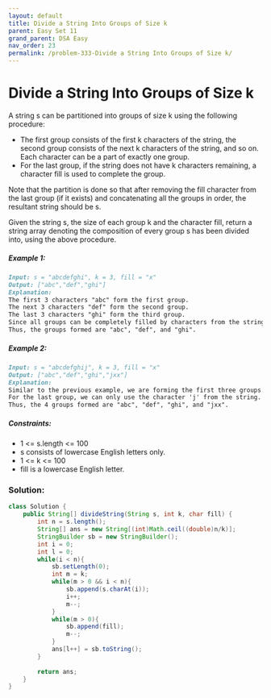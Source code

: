 ```yaml
---
layout: default
title: Divide a String Into Groups of Size k
parent: Easy Set 11
grand_parent: DSA Easy
nav_order: 23
permalink: /problem-333-Divide a String Into Groups of Size k/
---
```

# Divide a String Into Groups of Size k

A string s can be partitioned into groups of size k using the following procedure:

* The first group consists of the first k characters of the string, the second group consists of the next k characters of the string, and so on. Each character can be a part of exactly one group.
* For the last group, if the string does not have k characters remaining, a character fill is used to complete the group.

Note that the partition is done so that after removing the fill character from the last group (if it exists) and concatenating all the groups in order, the resultant string should be s.

Given the string s, the size of each group k and the character fill, return a string array denoting the composition of every group s has been divided into, using the above procedure.

##### Example 1:
```markdown
Input: s = "abcdefghi", k = 3, fill = "x"
Output: ["abc","def","ghi"]
Explanation:
The first 3 characters "abc" form the first group.
The next 3 characters "def" form the second group.
The last 3 characters "ghi" form the third group.
Since all groups can be completely filled by characters from the string, we do not need to use fill.
Thus, the groups formed are "abc", "def", and "ghi".
```
##### Example 2:
```markdown
Input: s = "abcdefghij", k = 3, fill = "x"
Output: ["abc","def","ghi","jxx"]
Explanation:
Similar to the previous example, we are forming the first three groups "abc", "def", and "ghi".
For the last group, we can only use the character 'j' from the string. To complete this group, we add 'x' twice.
Thus, the 4 groups formed are "abc", "def", "ghi", and "jxx".
```
##### Constraints:
* 1 <= s.length <= 100
* s consists of lowercase English letters only.
* 1 <= k <= 100
* fill is a lowercase English letter.

### Solution:
```java
class Solution {
    public String[] divideString(String s, int k, char fill) {
        int n = s.length();
        String[] ans = new String[(int)Math.ceil((double)n/k)];
        StringBuilder sb = new StringBuilder();
        int i = 0;
        int l = 0;
        while(i < n){
            sb.setLength(0);
            int m = k;
            while(m > 0 && i < n){
                sb.append(s.charAt(i));
                i++;
                m--;
            }
            while(m > 0){
                sb.append(fill);
                m--;
            }
            ans[l++] = sb.toString();
        }
        
        return ans;
    }
}
```